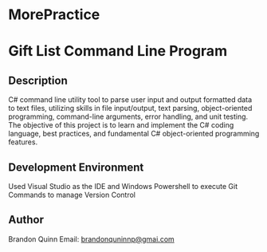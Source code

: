 # MorePractice
# Gift List Command Line Program

## Description

 C# command line utility tool to parse user input and output formatted data to text files,
 utilizing skills in file input/output, text parsing, object-oriented programming,
 command-line arguments, error handling, and unit testing. The objective of this project is to learn and implement
 the C# coding language, best practices, and fundamental C# object-oriented programming features.

## Development Environment

Used Visual Studio as the IDE and Windows Powershell to execute Git Commands to manage Version Control

## Author

Brandon Quinn 
Email: brandonquninnp@gmai.com

